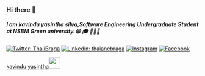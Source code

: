 ### Hi there 👋
##### I am kavindu yasintha silva,Software Engineering Undergraduate Student  at NSBM Green university.😁 🎓 👨🏻‍💻


[![Twitter: ThaiiBraga](https://img.shields.io/twitter/follow/KYasintha?style=social)](https://twitter.com/KYasintha)
[![Linkedin: thaianebraga](https://img.shields.io/badge/-kavinduyasintha-blue?style=flat-square&logo=Linkedin&logoColor=white&link=https://www.linkedin.com/in/s-kavindu-yasintha-sliva)](https://www.linkedin.com/in/s-kavindu-yasintha-sliva)
<a href="https://www.instagram.com/_k.yasintha_silva_/" target="_blank"><img src="https://img.shields.io/badge/Instagram-%23E4405F.svg?&style=flat-square&logo=instagram&logoColor=white" alt="Instagram"></a>
<a href="https://www.facebook.com/skysilva00" target="_blank"><img src="https://img.shields.io/badge/Facebook-%231877F2.svg?&style=flat-square&logo=facebook&logoColor=white" alt="Facebook"></a>

<a href="https://kavinduyasintha.tech/">kavindu yasintha</a><img src="https://media.giphy.com/media/WUlplcMpOCEmTGBtBW/giphy.gif" width="30"> 
</em>



<!--
**kavindyasinthasilva/kavindyasinthasilva** is a ✨ _special_ ✨ repository because its `README.md` (this file) appears on your GitHub profile.

##### I am kavindu yasintha silva,Software Engineering Undergraduate  at NSBM Green university.

